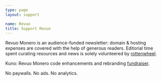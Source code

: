 ```yaml
---
type: page
layout: support

name: Revuo
title: Support Revuo
---
```


Revuo Monero is an audience-funded newsletter: domain & hosting expenses are covered with the help of generous readers. Editorial time spent curating resources and news is solely volunteered by [rottenwheel](https://www.rottenwheel.com/).

Kuno: Revuo Monero code enhancements and rebranding [fundraiser](https://kuno.anne.media/fundraiser/kaib/). 

No paywalls. No ads. No analytics.
